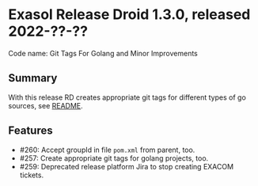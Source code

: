 # Exasol Release Droid 1.3.0, released 2022-??-??

Code name: Git Tags For Golang and Minor Improvements

## Summary

With this release RD creates appropriate git tags for different types of go sources, see [README](../../README.md#).

## Features

* #260: Accept groupId in file `pom.xml` from parent, too.
* #257: Create appropriate git tags for golang projects, too.
* #259: Deprecated release platform Jira to stop creating EXACOM tickets.
